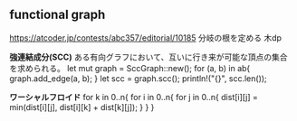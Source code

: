 ## functional graph
https://atcoder.jp/contests/abc357/editorial/10185
分岐の根を定める
木dp


**強連結成分(SCC)**
ある有向グラフにおいて、互いに行き来が可能な頂点の集合を求められる。
let mut graph = SccGraph::new();
for (a, b) in ab{
    graph.add_edge(a, b);
}
let scc = graph.scc();
println!("{}", scc.len());

**ワーシャルフロイド**
for k in 0..n{
    for i in 0..n{
        for j in 0..n{
            dist[i][j] = min(dist[i][j], dist[i][k] + dist[k][j]);
        }
    }
}